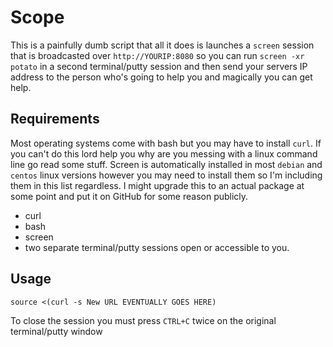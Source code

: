 # Scope
This is a painfully dumb script that all it does is launches a `screen` session that is broadcasted over `http://YOURIP:8080` so you can run `screen -xr potato` in a second terminal/putty session and then send your servers IP address to the person who's going to help you and magically you can get help.

## Requirements
  Most operating systems come with bash but you may have to install `curl`.  If you can't do this lord help you why are you messing with a linux command line go read some stuff.  Screen is automatically installed in most `debian` and `centos` linux versions however you may need to install them so I'm including them in this list regardless.  I might upgrade this to an actual package at some point and put it on GitHub for some reason publicly.
* curl
* bash
* screen
* two separate terminal/putty sessions open or accessible to you.

## Usage
`source <(curl -s New URL EVENTUALLY GOES HERE)`

To close the session you must press `CTRL+C` twice on the original terminal/putty window
